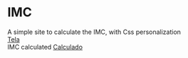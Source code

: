 # IMC
A simple site to calculate the IMC, with Css personalization
<br />
[Tela](tela.png)
<br />
IMC calculated
[Calculado](imc_calculado.png)